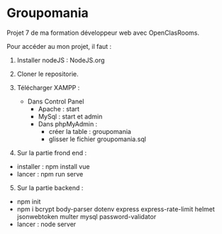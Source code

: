 # Groupomania

Projet 7 de ma formation développeur web avec OpenClasRooms.

Pour accéder au mon projet, il faut :

1. Installer nodeJS : NodeJS.org

2. Cloner le repositorie.

3. Télécharger XAMPP :
    * Dans Control Panel
        * Apache : start
        * MySql : start et admin
        * Dans phpMyAdmin : 
            * créer la table : groupomania
            * glisser le fichier groupomania.sql

4. Sur la partie frond end : 
* installer : npm install vue
* lancer : npm run serve

5. Sur la partie backend :
* npm init
* npm i bcrypt body-parser dotenv express express-rate-limit helmet jsonwebtoken multer mysql password-validator
* lancer : node server